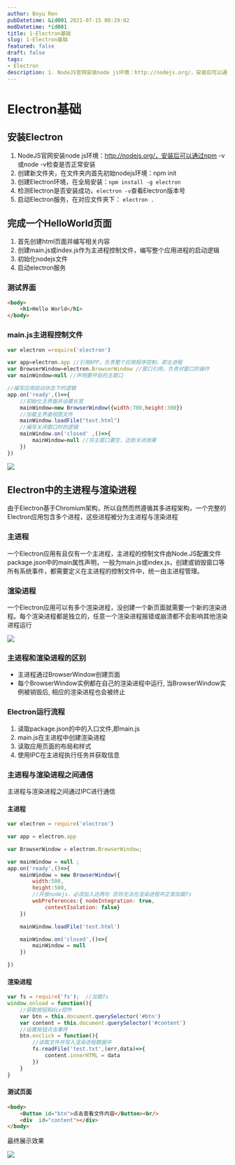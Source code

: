 ```yaml
---
author: Boyu Ren
pubDatetime: &id001 2021-07-15 00:29:02
modDatetime: *id001
title: 1-Electron基础
slug: 1-Electron基础
featured: false
draft: false
tags:
- Electron
description: 1. NodeJS官网安装node js环境：http://nodejs.org/，安装后可以通过npm -v或node -v检查是否正常安装
---
```


# Electron基础

## 安装Electron
1. NodeJS官网安装node js环境：http://nodejs.org/，安装后可以通过npm -v或node -v检查是否正常安装
2. 创建新文件夹，在文件夹内首先初始nodejs环境：npm init
3. 创建Electron环境，在全局安装：`npm install -g electron`
4. 检测Electron是否安装成功，`electron -v`查看Electron版本号
5. 启动Electron服务，在对应文件夹下： `electron .`


## 完成一个HelloWorld页面
1. 首先创建html页面并编写相关内容
2. 创建main.js或index.js作为主进程控制文件，编写整个应用进程的启动逻辑
3. 初始化nodejs文件
4. 启动electron服务

### 测试界面
```html
<body>
    <h1>Hello World</h1>
</body>
```

### main.js主进程控制文件
```js
var electron =require('electron')

var app=electron.app //引用APP，负责整个应用程序控制，即主进程
var BrowserWindow=electron.BrowserWindow //窗口引用，负责对窗口的操作 
var mainWindow=null //声明要开启的主窗口

//编写应用启动状态下的逻辑
app.on('ready',()=>{
    //初始化主界面并设置长宽
    mainWindow=new BrowserWindow({width:700,height:300})
    //加载主界面视图文件
    mainWindow.loadFile("test.html")
    //编写关闭窗口时的逻辑
    mainWindow.on('closed' ,()=>{
        mainWindow=null //将主窗口置空，达到关闭效果
    })
})
```

![](https://ywrbyimg.oss-cn-chengdu.aliyuncs.com/img/QQ%E6%88%AA%E5%9B%BE20210715010329.png)

## Electron中的主进程与渲染进程

由于Electron基于Chromium架构，所以自然而然遵循其多进程架构，一个完整的Electron应用包含多个进程，这些进程被分为主进程与渲染进程

### 主进程

一个Electron应用有且仅有一个主进程，主进程的控制文件由Node.JS配置文件package.json中的main属性声明，一般为main.js或index.js，创建或销毁窗口等所有系统事件，都需要定义在主进程的控制文件中，统一由主进程管理。

### 渲染进程
一个Electron应用可以有多个渲染进程，没创建一个新页面就需要一个新的渲染进程。每个渲染进程都是独立的，任意一个渲染进程报错或崩溃都不会影响其他渲染进程运行

![](https://ywrbyimg.oss-cn-chengdu.aliyuncs.com/img/electronDemo08.png)

### 主进程和渲染进程的区别
- 主进程通过BrowserWindow创建页面
- 每个BrowserWindow实例都在自己的渲染进程中运行, 当BrowserWindow实例被销毁后, 相应的渲染进程也会被终止

### Electron运行流程
1. 读取package.json的中的入口文件,即main.js
2. main.js在主进程中创建渲染进程
3. 读取应用页面的布局和样式
4. 使用IPC在主进程执行任务并获取信息

### 主进程与渲染进程之间通信

主进程与渲染进程之间通过IPC进行通信

#### 主进程

```js
var electron = require('electron') 

var app = electron.app   

var BrowserWindow = electron.BrowserWindow;

var mainWindow = null ;
app.on('ready',()=>{
    mainWindow = new BrowserWindow({
        width:500,
        height:500,
        //开放nodejs，必须加入这两句 否则无法在渲染进程中正常加载fs
        webPreferences:{ nodeIntegration: true,
            contextIsolation: false}
    })

    mainWindow.loadFile('test.html')

    mainWindow.on('closed',()=>{
        mainWindow = null
    })

})
```

#### 渲染进程

```js
var fs = require('fs');  //加载fs
window.onload = function(){
    //获取按钮和div控件
    var btn = this.document.querySelector('#btn')
    var content = this.document.querySelector('#content')
    //设置按钮点击事件
    btn.onclick = function(){
        //读取文件并写入渲染进程数据中
        fs.readFile('test.txt',(err,data)=>{
            content.innerHTML = data
        })
    }
} 
```

#### 测试页面

```html
<body>
    <Button id="btn">点击查看文件内容</Button><br/>
    <div  id="content"></div>
</body>
```

最终展示效果

![](https://ywrbyimg.oss-cn-chengdu.aliyuncs.com/img/QQ%E6%88%AA%E5%9B%BE20210715191459.png)